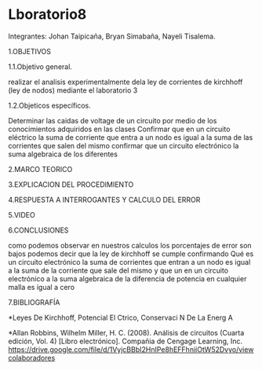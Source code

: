 # Lboratorio8

Integrantes: Johan Taipicaña, Bryan Simabaña, Nayeli Tisalema.

1.OBJETIVOS

1.1.Objetivo general.

realizar el analisis experimentalmente dela ley de corrientes de kirchhoff (ley de nodos) mediante el laboratorio 3

1.2.Objeticos específicos.

Determinar las caidas de voltage de un circuito por medio de los conocimientos adquiridos en las clases Confirmar que en un circuito eléctrico la suma de corriente que entra a un nodo es igual a la suma de las corrientes que salen del mismo confirmar que un circuito electrónico la suma algebraica de los diferentes

2.MARCO TEORICO


3.EXPLICACION DEL PROCEDIMIENTO


4.RESPUESTA A INTERROGANTES Y CALCULO DEL ERROR



5.VIDEO



6.CONCLUSIONES

como podemos observar en nuestros calculos los porcentajes de error son bajos podemos decir que la ley de kirchhoff se cumple confirmando Qué es un circuito electrónico la suma de corrientes que entran a un nodo es igual a la suma de la corriente que sale del mismo y que un en un circuito electrónico a la suma algebraica de la diferencia de potencia en cualquier malla es igual a cero

7.BIBLIOGRAFÍA

*Leyes De Kirchhoff, Potencial El Ctrico, Conservaci N De La Energ A

*Allan Robbins, Wilhelm Miller, H. C. (2008). Análisis de circuitos (Cuarta edición, Vol. 4) [Libro electrónico]. Compañia de Cengage Learning, Inc. https://drive.google.com/file/d/1VyjcBBbI2HnIPe8hEFFhniiOtW52Dvyo/viewcolaboradores



















